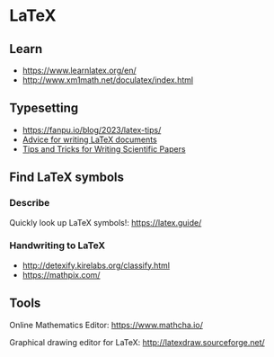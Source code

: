 # LaTeX

## Learn

- <https://www.learnlatex.org/en/>
- <http://www.xm1math.net/doculatex/index.html>

## Typesetting

- <https://fanpu.io/blog/2023/latex-tips/>
- [Advice for writing LaTeX documents](https://github.com/dspinellis/latex-advice)
- [Tips and Tricks for Writing Scientific Papers](https://github.com/Wookai/paper-tips-and-tricks)

## Find LaTeX symbols

### Describe

Quickly look up LaTeX symbols!: <https://latex.guide/>

### Handwriting to LaTeX

- <http://detexify.kirelabs.org/classify.html>
- <https://mathpix.com/>

## Tools

Online Mathematics Editor: <https://www.mathcha.io/>

Graphical drawing editor for LaTeX: <http://latexdraw.sourceforge.net/>
